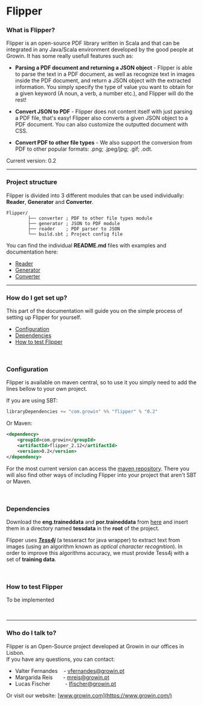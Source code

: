 # Flipper
### What is Flipper? ###

Flipper is an open-source PDF library written in Scala and that can be integrated in any Java/Scala environment 
developed by the good people at Growin. It has some really usefull features such as: 
* **Parsing a PDF document and returning a JSON object** - Flipper is able to parse the text in a PDF document,
 as well as recognize text in images inside the PDF document, and return a JSON object with the extracted information. 
 You simply specify the type of value you want to obtain for a given keyword (A noun, a verb, a number etc.), and 
 Flipper will do the rest!
 
 * **Convert JSON to PDF** - Flipper does not content itself with just parsing a PDF file, that's easy!
 Flipper also converts a given JSON object to a PDF document. You can also customize the outputted document
 with CSS.
 
 * **Convert PDF to other file types** - We also support the conversion from PDF to other popular
 formats: .png; .jpeg/jpg; .gif; .odt.
 
 Current version: 0.2
 
 ---
 
### Project structure ###

Flipper is divided into 3 different modules that can be used individually: **Reader**, **Generator** and **Converter**.


```
Flipper/
        ├── converter ; PDF to other file types module
        ├── generator ; JSON to PDF module
        ├── reader    ; PDF parser to JSON
        └── build.sbt ; Project config file
```

You can find the individual **README.md** files with examples and documentation here:
* [Reader](./reader/README.md)
* [Generator](./generator/README.md)
* [Converter](./converter/README.md)
 
 
---


### How do I get set up? ###

This part of the documentation will guide you on the simple process of setting up Flipper for yourself.

* [Configuration](#configuration)
* [Dependencies](#dependencies)
* [How to test Flipper](#how-to-test-flipper)

<br/>

### Configuration

Flipper is available on maven central, so to use it you simply need to add the lines bellow to your own project.

If you are using SBT:

```scala
libraryDependencies += "com.growin" %% "flipper" % "0.2"
```

Or Maven:

```xml
<dependency>
    <groupId>com.growin</groupId>
    <artifactId>flipper_2.12</artifactId>
    <version>0.2</version>
</dependency>
```

For the most current version can access the [maven repository](https://mvnrepository.com/artifact/com.growin/flipper_2.12). There you will also find other
ways of including Flipper into your project that aren't  SBT or Maven.

<br/>

### Dependencies

Download the **eng.traineddata** and **por.traineddata** from [here](https://github.com/tesseract-ocr/tessdata) and
insert them in a directory named **tessdata** in the **root** of the project.

Flipper uses **_[Tess4j](http://tess4j.sourceforge.net/)_** (a tesseract for java wrapper) to extract
text from images (using an algorithm known as _optical character recognition_). In order to improve this algorithms
accuracy, we must provide Tess4j with a set of **training data**.

<br/>

### How to test Flipper

To be implemented

<br/>

---

### Who do I talk to? ###

Flipper is an Open-Source project developed at Growin in our offices in Lisbon.
 <br/> If you have any questions, you can contact:
 
 * Valter Fernandes  &nbsp; &nbsp;- vfernandes@growin.pt
 * Margarida Reis   &nbsp; &nbsp; &nbsp; - mreis@growin.pt
 * Lucas Fischer    &nbsp; &nbsp; &nbsp; &nbsp;&nbsp; - lfischer@growin.pt

Or visit our website: [www.growin.com](https://www.growin.com/)